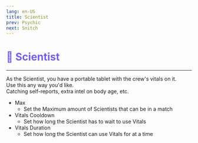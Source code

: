 ```yaml
---
lang: en-US
title: Scientist
prev: Psychic
next: Snitch
---
```


# <font color="#7160e8">🔬 <b>Scientist</b></font> <Badge text="Support" type="tip" vertical="middle"/>
---

As the Scientist, you have a portable tablet with the crew's vitals on it.<br>
Use this any way you'd like.<br>
Catching self-reports, extra intel on body age, etc.
* Max
  * Set the Maximum amount of Scientists that can be in a match
* Vitals Cooldown
  * Set how long the Scientist has to wait to use Vitals
* Vitals Duration
  * Set how long the Scientist can use Vitals for at a time